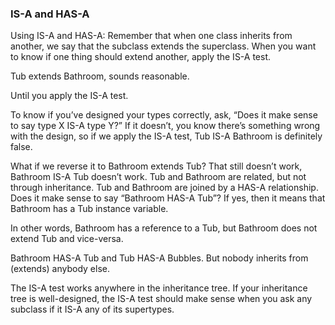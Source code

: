 ### IS-A and HAS-A

Using IS-A and HAS-A:
Remember that when one class inherits from another, we say that the
subclass extends the superclass. When you want to know if one thing should
extend another, apply the IS-A test. 

Tub extends Bathroom, sounds reasonable.

Until you apply the IS-A test.

To know if you’ve designed your types correctly, ask, “Does it make sense to
say type X IS-A type Y?” If it doesn’t, you know there’s something wrong
with the design, so if we apply the IS-A test, Tub IS-A Bathroom is definitely false.

What if we reverse it to Bathroom extends Tub? That still doesn’t work,
Bathroom IS-A Tub doesn’t work. Tub and Bathroom are related, but
not through inheritance. Tub and Bathroom are joined by a HAS-A
relationship. Does it make sense to say “Bathroom HAS-A Tub”? If yes,
then it means that Bathroom has a Tub instance variable. 

In other words, Bathroom has a reference to a Tub, but
Bathroom does not extend Tub and vice-versa.

Bathroom HAS-A Tub and Tub HAS-A Bubbles.
But nobody inherits from (extends) anybody else.

The IS-A test works anywhere in the inheritance tree. If your
inheritance tree is well-designed, the IS-A test should make
sense when you ask any subclass if it IS-A any of its supertypes.
